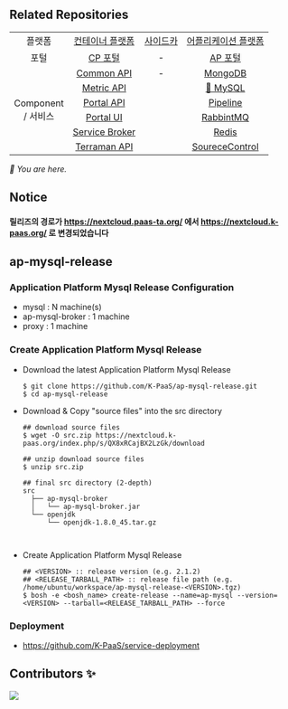 ## Related Repositories

<table>
  <tr>
    <td colspan=2 align=center>플랫폼</td>
    <td colspan=2 align=center><a href="https://github.com/K-PaaS/cp-deployment">컨테이너 플랫폼</a></td>
    <td colspan=2 align=center><a href="https://github.com/K-PaaS/sidecar-deployment">사이드카</a></td>
    <td colspan=2 align=center><a href="https://github.com/K-PaaS/ap-deployment">어플리케이션 플랫폼</a></td>
  </tr>
  <tr>
    <td colspan=2 align=center>포털</td>
    <td colspan=2 align=center><a href="https://github.com/K-PaaS/cp-portal-release">CP 포털</a></td>
    <td colspan=2 align=center>-</td>
    <td colspan=2 align=center><a href="https://github.com/K-PaaS/portal-deployment">AP 포털</a></td>
  </tr>
  <tr align=center>
    <td colspan=2 rowspan=9>Component<br>/ 서비스</td>
    <td colspan=2><a href="https://github.com/K-PaaS/cp-portal-common-api">Common API</a></td>
    <td colspan=2>-</td>
    <td colspan=2><a href="https://github.com/K-PaaS/ap-mongodb-shard-release">MongoDB</a></td>
  </tr>
  <tr align=center>
    <td colspan=2><a href="https://github.com/K-PaaS/cp-metrics-api">Metric API</a></td>
    <td colspan=2>  </td>
    <td colspan=2><a href="https://github.com/K-PaaS/ap-mysql-release">🚩 MySQL</a></td>
  </tr>
  <tr align=center>
    <td colspan=2><a href="https://github.com/K-PaaS/cp-portal-api">Portal API</a></td>
    <td colspan=2>  </td>
    <td colspan=2><a href="https://github.com/K-PaaS/ap-pipeline-release">Pipeline</a></td>
  </tr>
  <tr align=center>
    <td colspan=2><a href="https://github.com/K-PaaS/cp-portal-ui">Portal UI</a></td>
    <td colspan=2>  </td>
    <td colspan=2><a href="https://github.com/K-PaaS/ap-rabbitmq-release">RabbintMQ</a></td>
  </tr>
  <tr align=center>
    <td colspan=2><a href="https://github.com/K-PaaS/cp-portal-service-broker">Service Broker</a></td>
    <td colspan=2>  </td>
    <td colspan=2><a href="https://github.com/K-PaaS/ap-on-demand-redis-release">Redis</a></td>
  </tr>
  <tr align=center>
    <td colspan=2><a href="https://github.com/K-PaaS/cp-metrics-api">Terraman API</a></td>
    <td colspan=2>  </td>
    <td colspan=2><a href="https://github.com/K-PaaS/ap-source-control-release">SoureceControl</a></td>
  </tr>
</table>
<i>🚩 You are here.</i>

## Notice
#### 릴리즈의 경로가 https://nextcloud.paas-ta.org/ 에서 https://nextcloud.k-paas.org/ 로 변경되었습니다  




  

  


## ap-mysql-release
### Application Platform Mysql Release Configuration
  - mysql : N machine(s)   
  - ap-mysql-broker : 1 machine
  - proxy : 1 machine   

### Create Application Platform Mysql Release
  - Download the latest Application Platform Mysql Release
    ```   
    $ git clone https://github.com/K-PaaS/ap-mysql-release.git
    $ cd ap-mysql-release
  - Download & Copy "source files" into the src directory   
    ```   
    ## download source files   
    $ wget -O src.zip https://nextcloud.k-paas.org/index.php/s/QX8xRCajBX2LzGk/download

    ## unzip download source files   
    $ unzip src.zip   

    ## final src directory (2-depth)  
    src
      ├── ap-mysql-broker
      │   └── ap-mysql-broker.jar
      └── openjdk
          └── openjdk-1.8.0_45.tar.gz

      
    ```   
  - Create Application Platform Mysql Release
    ```   
    ## <VERSION> :: release version (e.g. 2.1.2)   
    ## <RELEASE_TARBALL_PATH> :: release file path (e.g. /home/ubuntu/workspace/ap-mysql-release-<VERSION>.tgz)
    $ bosh -e <bosh_name> create-release --name=ap-mysql --version=<VERSION> --tarball=<RELEASE_TARBALL_PATH> --force
    ```   
### Deployment   
- https://github.com/K-PaaS/service-deployment

## Contributors ✨

<a href="https://github.com/K-PaaS/ap-mysql-release/graphs/contributors">
  <img src="https://contrib.rocks/image?repo=K-PaaS/ap-mysql-release" />
</a>
